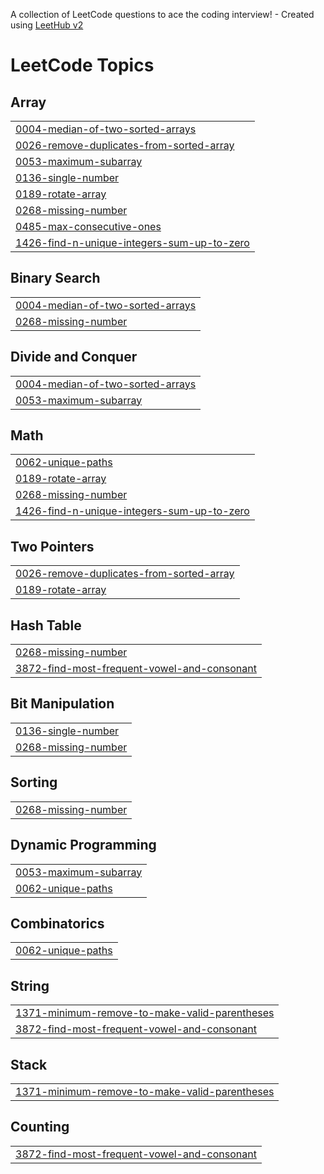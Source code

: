 A collection of LeetCode questions to ace the coding interview! - Created using [LeetHub v2](https://github.com/arunbhardwaj/LeetHub-2.0)
<!---LeetCode Topics Start-->
# LeetCode Topics
## Array
|  |
| ------- |
| [0004-median-of-two-sorted-arrays](https://github.com/revanth2805r/LeetCode-Daily/tree/master/0004-median-of-two-sorted-arrays) |
| [0026-remove-duplicates-from-sorted-array](https://github.com/revanth2805r/LeetCode-Daily/tree/master/0026-remove-duplicates-from-sorted-array) |
| [0053-maximum-subarray](https://github.com/revanth2805r/LeetCode-Daily/tree/master/0053-maximum-subarray) |
| [0136-single-number](https://github.com/revanth2805r/LeetCode-Daily/tree/master/0136-single-number) |
| [0189-rotate-array](https://github.com/revanth2805r/LeetCode-Daily/tree/master/0189-rotate-array) |
| [0268-missing-number](https://github.com/revanth2805r/LeetCode-Daily/tree/master/0268-missing-number) |
| [0485-max-consecutive-ones](https://github.com/revanth2805r/LeetCode-Daily/tree/master/0485-max-consecutive-ones) |
| [1426-find-n-unique-integers-sum-up-to-zero](https://github.com/revanth2805r/LeetCode-Daily/tree/master/1426-find-n-unique-integers-sum-up-to-zero) |
## Binary Search
|  |
| ------- |
| [0004-median-of-two-sorted-arrays](https://github.com/revanth2805r/LeetCode-Daily/tree/master/0004-median-of-two-sorted-arrays) |
| [0268-missing-number](https://github.com/revanth2805r/LeetCode-Daily/tree/master/0268-missing-number) |
## Divide and Conquer
|  |
| ------- |
| [0004-median-of-two-sorted-arrays](https://github.com/revanth2805r/LeetCode-Daily/tree/master/0004-median-of-two-sorted-arrays) |
| [0053-maximum-subarray](https://github.com/revanth2805r/LeetCode-Daily/tree/master/0053-maximum-subarray) |
## Math
|  |
| ------- |
| [0062-unique-paths](https://github.com/revanth2805r/LeetCode-Daily/tree/master/0062-unique-paths) |
| [0189-rotate-array](https://github.com/revanth2805r/LeetCode-Daily/tree/master/0189-rotate-array) |
| [0268-missing-number](https://github.com/revanth2805r/LeetCode-Daily/tree/master/0268-missing-number) |
| [1426-find-n-unique-integers-sum-up-to-zero](https://github.com/revanth2805r/LeetCode-Daily/tree/master/1426-find-n-unique-integers-sum-up-to-zero) |
## Two Pointers
|  |
| ------- |
| [0026-remove-duplicates-from-sorted-array](https://github.com/revanth2805r/LeetCode-Daily/tree/master/0026-remove-duplicates-from-sorted-array) |
| [0189-rotate-array](https://github.com/revanth2805r/LeetCode-Daily/tree/master/0189-rotate-array) |
## Hash Table
|  |
| ------- |
| [0268-missing-number](https://github.com/revanth2805r/LeetCode-Daily/tree/master/0268-missing-number) |
| [3872-find-most-frequent-vowel-and-consonant](https://github.com/revanth2805r/LeetCode-Daily/tree/master/3872-find-most-frequent-vowel-and-consonant) |
## Bit Manipulation
|  |
| ------- |
| [0136-single-number](https://github.com/revanth2805r/LeetCode-Daily/tree/master/0136-single-number) |
| [0268-missing-number](https://github.com/revanth2805r/LeetCode-Daily/tree/master/0268-missing-number) |
## Sorting
|  |
| ------- |
| [0268-missing-number](https://github.com/revanth2805r/LeetCode-Daily/tree/master/0268-missing-number) |
## Dynamic Programming
|  |
| ------- |
| [0053-maximum-subarray](https://github.com/revanth2805r/LeetCode-Daily/tree/master/0053-maximum-subarray) |
| [0062-unique-paths](https://github.com/revanth2805r/LeetCode-Daily/tree/master/0062-unique-paths) |
## Combinatorics
|  |
| ------- |
| [0062-unique-paths](https://github.com/revanth2805r/LeetCode-Daily/tree/master/0062-unique-paths) |
## String
|  |
| ------- |
| [1371-minimum-remove-to-make-valid-parentheses](https://github.com/revanth2805r/LeetCode-Daily/tree/master/1371-minimum-remove-to-make-valid-parentheses) |
| [3872-find-most-frequent-vowel-and-consonant](https://github.com/revanth2805r/LeetCode-Daily/tree/master/3872-find-most-frequent-vowel-and-consonant) |
## Stack
|  |
| ------- |
| [1371-minimum-remove-to-make-valid-parentheses](https://github.com/revanth2805r/LeetCode-Daily/tree/master/1371-minimum-remove-to-make-valid-parentheses) |
## Counting
|  |
| ------- |
| [3872-find-most-frequent-vowel-and-consonant](https://github.com/revanth2805r/LeetCode-Daily/tree/master/3872-find-most-frequent-vowel-and-consonant) |
<!---LeetCode Topics End-->